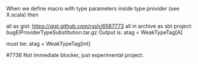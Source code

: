 When we define macro with type parameters inside type provider (see X.scala) then

all as gist: https://gist.github.com/rssh/6587773
all in archive as sbt project: bugElProviderTypeSubstitution.tar.gz
Output is:
atag = WeakTypeTag[A]

must be:
atag = WeakTypeTag[Int]

#7736
Not immediate blocker, just experimental project.  
